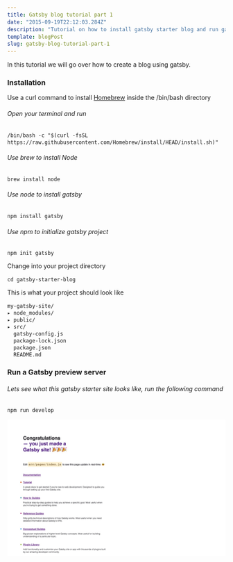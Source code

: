```yaml
---
title: Gatsby blog tutorial part 1
date: "2015-09-19T22:12:03.284Z"
description: "Tutorial on how to install gatsby starter blog and run gatsby preview server"
template: blogPost
slug: gatsby-blog-tutorial-part-1
---
```

In this tutorial we will go over how to create a blog using gatsby.

### Installation

Use a curl command to install <a href="https://brew.sh/" target="_blank">Homebrew</a> inside the /bin/bash directory <br/>

###### Open your terminal and run
```shell
/bin/bash -c "$(curl -fsSL https://raw.githubusercontent.com/Homebrew/install/HEAD/install.sh)"
```

###### Use brew to install Node
```
brew install node 
```
###### Use node to install gatsby
```
npm install gatsby
```

###### Use npm to initialize gatsby project

```
npm init gatsby
```
Change into your project directory
```
cd gatsby-starter-blog
```

This is what your project should look like
```
my-gatsby-site/
▸ node_modules/
▸ public/
▸ src/
  gatsby-config.js
  package-lock.json
  package.json
  README.md
```

### Run a Gatsby preview server

###### Lets see what this gatsby starter site looks like, run the following command
```
npm run develop
```

![npm run develop](./images/starterSite.jpg)

